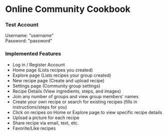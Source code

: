 # Online Community Cookbook

### Test Account

Username: "username" \
Password: "password"

### Implemented Features
- Log in / Register Account
- Home page (Lists recipes you created)
- Explore page (Lists recipes your group created)
- New recipe page (Create and upload recipe)
- Settings page (Community group settings)
- Recipe Details (View ingredients, steps, and images)
- Join any number of groups and view group members' names
- Create your own recipe or search for existing recipes (fills in instructions/steps for you)
- Click on recipes on Home or Explore page to view specific recipe details
- Upload a picture for each recipe
- Share recipe via email, text, etc.
- Favorite/Like recipes
